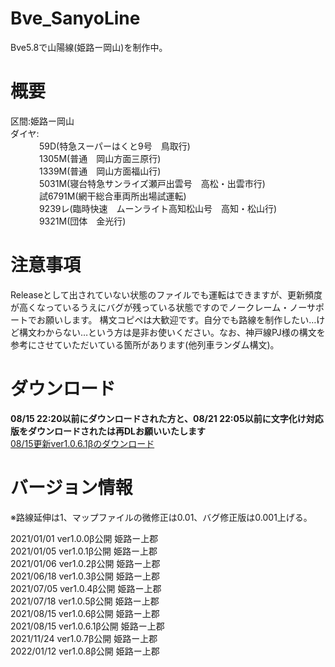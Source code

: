# Bve_SanyoLine
Bve5.8で山陽線(姫路ー岡山)を制作中。  
# 概要  
区間:姫路ー岡山  
ダイヤ:  
　　　 59D(特急スーパーはくと9号　鳥取行)  
　　　 1305M(普通　岡山方面三原行)  
　　　 1339M(普通　岡山方面福山行)  
　　　 5031M(寝台特急サンライズ瀬戸出雲号　高松・出雲市行)  
　　　 試6791M(網干総合車両所出場試運転)  
　　　 9239レ(臨時快速　ムーンライト高知松山号　高知・松山行)  
　　　 9321M(団体　金光行) 
# 注意事項
Releaseとして出されていない状態のファイルでも運転はできますが、更新頻度が高くなっているうえにバグが残っている状態ですのでノークレーム・ノーサポートでお願いします。
構文コピペは大歓迎です。自分でも路線を制作したい…けど構文わからない…という方は是非お使いください。なお、神戸線PJ様の構文を参考にさせていただいている箇所があります(他列車ランダム構文)。

# ダウンロード  
**08/15 22:20以前にダウンロードされた方と、08/21 22:05以前に文字化け対応版をダウンロードされたは再DLお願いいたします**  
[08/15更新ver1.0.6.1βのダウンロード](https://github.com/sankakujirusi12/Bve_SanyoLine/archive/refs/tags/1.0.6.1%CE%B2.zip)  
  
# バージョン情報
※路線延伸は1、マップファイルの微修正は0.01、バグ修正版は0.001上げる。  
  
2021/01/01 ver1.0.0β公開	姫路ー上郡  
2021/01/05 ver1.0.1β公開	姫路ー上郡  
2021/01/06 ver1.0.2β公開	姫路ー上郡  
2021/06/18 ver1.0.3β公開	姫路ー上郡  
2021/07/05 ver1.0.4β公開	姫路ー上郡  
2021/07/18 ver1.0.5β公開	姫路ー上郡  
2021/08/15 ver1.0.6β公開	姫路ー上郡  
2021/08/15 ver1.0.6.1β公開	姫路ー上郡  
2021/11/24 ver1.0.7β公開	姫路ー上郡  
2022/01/12 ver1.0.8β公開	姫路ー上郡  
